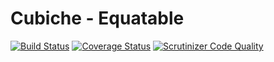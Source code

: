 # Cubiche - Equatable
[![Build Status](https://travis-ci.org/cubiche/equatable.svg?branch=master)](https://travis-ci.org/cubiche/equatable) [![Coverage Status](https://coveralls.io/repos/github/cubiche/equatable/badge.svg?branch=master)](https://coveralls.io/github/cubiche/equatable?branch=master) [![Scrutinizer Code Quality](https://scrutinizer-ci.com/g/cubiche/equatable/badges/quality-score.png?b=master)](https://scrutinizer-ci.com/g/cubiche/equatable/?branch=master) 
